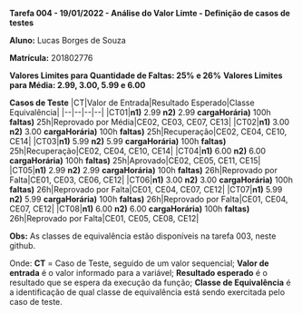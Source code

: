 
**Tarefa 004 - 19/01/2022 - Análise do Valor Limte - Definição de casos de testes**

**Aluno:** Lucas Borges de Souza

**Matrícula:** 201802776

**Valores Limites para Quantidade de Faltas: 25% e 26%**
**Valores Limites para Média: 2.99, 3.00, 5.99 e 6.00**

**Casos de Teste**
|CT|Valor de Entrada|Resultado Esperado|Classe Equivalência|
|--|--|--|--|
|CT01|**n1)** 2.99 **n2)** 2.99 **cargaHorária)** 100h **faltas)** 25h|Reprovado por Média|CE02, CE03, CE07, CE13|
|CT02|**n1)** 3.00 **n2)** 3.00 **cargaHorária)** 100h **faltas)** 25h|Recuperação|CE02, CE04, CE10, CE14|
|CT03|**n1)** 5.99 **n2)** 5.99 **cargaHorária)** 100h **faltas)** 25h|Recuperação|CE02, CE04, CE10, CE14|
|CT04|**n1)** 6.00 **n2)** 6.00 **cargaHorária)** 100h **faltas)** 25h|Aprovado|CE02, CE05, CE11, CE15|
|CT05|**n1)** 2.99 **n2)** 2.99 **cargaHorária)** 100h **faltas)** 26h|Reprovado por Falta|CE01, CE03, CE06, CE12|
|CT06|**n1)** 3.00 **n2)** 3.00 **cargaHorária)** 100h **faltas)** 26h|Reprovado por Falta|CE01, CE04, CE07, CE12|
|CT07|**n1)** 5.99 **n2)** 5.99 **cargaHorária)** 100h **faltas)** 26h|Reprovado por Falta|CE01, CE04, CE07, CE12|
|CT08|**n1)** 6.00 **n2)** 6.00 **cargaHorária)** 100h **faltas)** 26h|Reprovado por Falta|CE01, CE05, CE08, CE12|

**Obs:** As classes de equivalência estão disponíveis na tarefa 003, neste github.

Onde:
**CT** = Caso de Teste, seguido de um valor sequencial;
**Valor de entrada** é o valor informado para a variável;
**Resultado esperado** é o resultado que se espera da execução da função;
**Classe de Equivalência** é a identificação de qual classe de equivalência está sendo exercitada pelo caso de teste.
